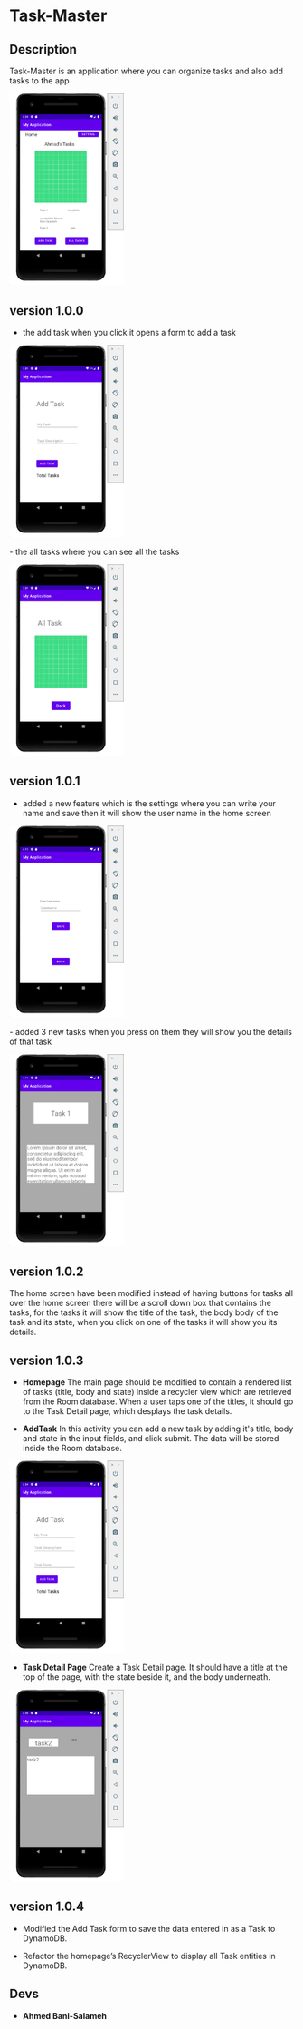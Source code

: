 # Task-Master

## Description 

Task-Master is an application where you can organize tasks and also add tasks to the app 
<div style="width: 40%; margin-right: 3%;">

![home screen](screenshots/homeScreen.png)  
</div>

## version 1.0.0

- the add task when you click it opens a form to add a task 

<div style="width: 40%; margin-right: 3%;"> 

![add task](screenshots/addTask.png)  
</div>
- the all tasks where you can see all the tasks  

<div style="width: 40%; margin-right: 3%;">

![all tasks](screenshots/allTasks.png)  
</div>

## version 1.0.1

- added a new feature which is the settings where you can write your name and save then it will show the user name in the home screen  

<div style="width: 40%; margin-right: 3%;">

![settings](screenshots/settings.png)  
</div>
- added 3 new tasks when you press on them they will show you the details of that task  
<div style="width: 40%; margin-right: 3%;">

![task](screenshots/task.png)  
</div>

## version 1.0.2  

The home screen have been modified instead of having buttons for tasks all over the home screen there will be a scroll down box that contains the tasks, for the tasks it will show the title of the task, the body body of the task and its state, when you click on one of the tasks it will show you its details. 

## version 1.0.3

+ **Homepage**
The main page should be modified to contain a rendered list of tasks (title, body and state) inside a recycler view which are retrieved from the Room database. When a user taps one of the titles, it should go to the Task Detail page, which desplays the task details.

+ **AddTask**
In this activity you can add a new task by adding it's title, body and state in the input fields, and click submit. The data will be stored inside the Room database. 

<div style="width: 40%; margin-right: 3%;">

![addTaskPage](screenShots/addTaskPage.png)
</div>

+ **Task Detail Page**
Create a Task Detail page. It should have a title at the top of the page, with the state beside it, and the body underneath.  

<div style="width: 40%; margin-right: 3%;">

![detail](screenShots/taskDetail.png)
</div>

## version 1.0.4

+ Modified the Add Task form to save the data entered in as a Task to DynamoDB.

+ Refactor the homepage’s RecyclerView to display all Task entities in DynamoDB.

## Devs 

- **Ahmed Bani-Salameh**